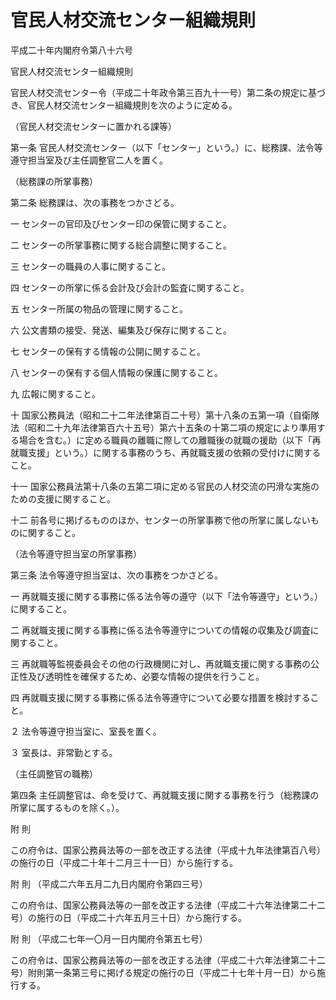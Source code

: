 # 官民人材交流センター組織規則

平成二十年内閣府令第八十六号

官民人材交流センター組織規則

官民人材交流センター令（平成二十年政令第三百九十一号）第二条の規定に基づき、官民人材交流センター組織規則を次のように定める。

（官民人材交流センターに置かれる課等）

第一条 官民人材交流センター（以下「センター」という。）に、総務課、法令等遵守担当室及び主任調整官二人を置く。

（総務課の所掌事務）

第二条 総務課は、次の事務をつかさどる。

一 センターの官印及びセンター印の保管に関すること。

二 センターの所掌事務に関する総合調整に関すること。

三 センターの職員の人事に関すること。

四 センターの所掌に係る会計及び会計の監査に関すること。

五 センター所属の物品の管理に関すること。

六 公文書類の接受、発送、編集及び保存に関すること。

七 センターの保有する情報の公開に関すること。

八 センターの保有する個人情報の保護に関すること。

九 広報に関すること。

十 国家公務員法（昭和二十二年法律第百二十号）第十八条の五第一項（自衛隊法（昭和二十九年法律第百六十五号）第六十五条の十第二項の規定により準用する場合を含む。）に定める職員の離職に際しての離職後の就職の援助（以下「再就職支援」という。）に関する事務のうち、再就職支援の依頼の受付けに関すること。

十一 国家公務員法第十八条の五第二項に定める官民の人材交流の円滑な実施のための支援に関すること。

十二 前各号に掲げるもののほか、センターの所掌事務で他の所掌に属しないものに関すること。

（法令等遵守担当室の所掌事務）

第三条 法令等遵守担当室は、次の事務をつかさどる。

一 再就職支援に関する事務に係る法令等の遵守（以下「法令等遵守」という。）に関すること。

二 再就職支援に関する事務に係る法令等遵守についての情報の収集及び調査に関すること。

三 再就職等監視委員会その他の行政機関に対し、再就職支援に関する事務の公正性及び透明性を確保するため、必要な情報の提供を行うこと。

四 再就職支援に関する事務に係る法令等遵守について必要な措置を検討すること。

２ 法令等遵守担当室に、室長を置く。

３ 室長は、非常勤とする。

（主任調整官の職務）

第四条 主任調整官は、命を受けて、再就職支援に関する事務を行う（総務課の所掌に属するものを除く。）。

附 則

この府令は、国家公務員法等の一部を改正する法律（平成十九年法律第百八号）の施行の日（平成二十年十二月三十一日）から施行する。

附 則 （平成二六年五月二九日内閣府令第四三号）

この府令は、国家公務員法等の一部を改正する法律（平成二十六年法律第二十二号）の施行の日（平成二十六年五月三十日）から施行する。

附 則 （平成二七年一〇月一日内閣府令第五七号）

この府令は、国家公務員法等の一部を改正する法律（平成二十六年法律第二十二号）附則第一条第三号に掲げる規定の施行の日（平成二十七年十月一日）から施行する。
